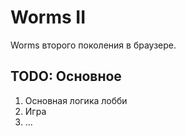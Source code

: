 # Worms II

Worms второго поколения в браузере.

## TODO: Основное

1. Основная логика лобби
2. Игра
3. ...
